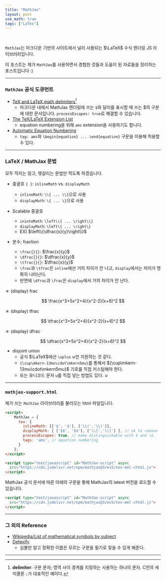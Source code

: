 ```yaml
---
title: "MathJax"
layout: post
use_math: true
tags: ["LaTex"]
---
```


<br>

`MathJax`는 마크다운 기반의 사이트에서 널리 사용되는 $\LaTeX$ 수식 렌더링 JS 라이브러리입니다.

이 포스트는 제가 `MathJax`를 사용하면서 경험한 것들과 도움이 된 자료들을 정리하는 포스트입니다 :)

<hr>

### `MathJax` 공식 도큐먼트

- [TeX and LaTeX math delimiters](https://docs.mathjax.org/en/v2.7-latest/tex.html#tex-and-latex-math-delimiters)[^1]
  - 마크다운 내에서 MathJax 렌더링에 쓰는 `$`와 달러를 표시할 때 쓰는 $의 구분에 대한 문서입니다. `processEscapes: true`로 해결할 수 있습니다.
- [The TeX/LaTeX Extension List](http://docs.mathjax.org/en/latest/input/tex/extensions/index.html)
  - equation numbering을 위해 `ams` extension을 사용하기도 합니다.
- [Automatic Equation Numbering](http://docs.mathjax.org/en/latest/input/tex/eqnumbers.html)
  - `tag: ams`와 `\begin{equation} ... \end{equation}` 구문을 이용해 적용할 수 있다.


<hr>

### LaTeX / MathJax 문법

모두 적지는 않고, 헷갈리는 문법만 적도록 하겠습니다.

- 중괄호 `{ }`: `inlineMath` vs. `displayMath`
  - `inlineMath`: `\\{ ... \\}`으로 사용
  - `displayMath`: `\{ ... \}`으로 사용

- Scalable 중괄호 
  - `ininteMath`: `\left\\{ ... \right\\}`
  - `displayMath`: `\left\{ ... \right\}`
  - EX) $\left\\{\dfrac{x}{y}\right\\}$

- 분수; fraction
  - `\frac{}{}`: $\frac{x}{y}$
  - `\dfrac{}{}`: $\dfrac{x}{y}$
  - `\tfrac{}{}`: $\tfrac{x}{y}$
  - `\frac`과 `\tfrac`은 `inline`에선 거의 차이가 안 나고, `display`에서는 차이가 명확히 나타난다.
  - 반면에 `\dfrac`과 `\frac`은 `display`에서 거의 차이가 안 난다.

＊ (display) frac

$$
\frac{x^3+5x^2+4}{x^2-2}(x+6)^2
$$

＊ (display) tfrac

$$
\tfrac{x^3+5x^2+4}{x^2-2}(x+6)^2
$$

＊ (display) dfrac

$$
\dfrac{x^3+5x^2+4}{x^2-2}(x+6)^2
$$

- disjoint union
  - 공식 $\LaTeX$에선 `\uplus` $\uplus$만 지원하는 것 같다.
  - `{\cup\mkern-13mu\cdot\mkern5mu}`를 통해서 ${\cup\mkern-13mu\cdot\mkern5mu}$ 기호를 직접 커스텀해야 한다.
  - 또는 유니코드 문자 `⊍`를 직접 넣는 방법도 있다. $⊍$


<hr>

### `mathjax-support.html`
제가 쓰는 `MathJax` 라이브러리를 불러오는 html 파일입니다.

``` html
<script>
    MathJax = {
      tex: {
        inlineMath: [['$', '$'], ['\\(','\\)']],
        displayMath: [ ['$$', '$$'], ['\\[','\\]'] ], // ok to remove
        processEscapes: true, // make distinguishable with $ and \$.
        tags: 'ams', // equation numbering
      }
    };
</script>

<script type="text/javascript" id="MathJax-script" async
  src="https://cdn.jsdelivr.net/npm/mathjax@3/es5/tex-mml-chtml.js">
</script>
```

MathJax 공식 문서에 따른 아래의 구문을 통해 MathJax의 latest 버전을 로드할 수 있습니다.

``` html
<script type="text/javascript" id="MathJax-script" async
  src="https://cdn.jsdelivr.net/npm/mathjax@3/es5/tex-mml-chtml.js">
</script>
```

<hr>

### 그 외의 Reference
- [Wikipedia/List of mathematical symbols by subject](https://en.wikipedia.org/wiki/List_of_mathematical_symbols_by_subject)
- [Detexify](http://detexify.kirelabs.org/classify.html)
  - 심볼만 알고 정확한 이름은 모르는 구문을 필기로 찾을 수 있게 해준다.
<hr>

[^1]: **delimiter**: 구분 문자; 영역 사이 경계를 지정하는 사용하는 하나의 문자. C언의 세미콜론 `;`가 대표적인 예이다.